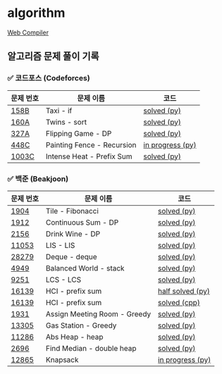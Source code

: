 # algorithm
[Web Compiler](https://www.mycompiler.io/ko)
## 알고리즘 문제 풀이 기록

### ✅ 코드포스 (Codeforces)
| 문제 번호 | 문제 이름 | 코드 |
|----------|----------|------|
| [158B](https://codeforces.com/contest/158/problem/B) | Taxi - if | [solved (py)](codeforces/Taxi.py) |
| [160A](https://codeforces.com/contest/160/problem/A) | Twins - sort | [solved (py)](codeforces/Twins.py) |
| [327A](https://codeforces.com/contest/327/problem/A) | Flipping Game - DP | [solved (py)](codeforces/FlippingGame.py) |
| [448C](https://codeforces.com/contest/448/problem/C) | Painting Fence - Recursion | [in progress (py)](codeforces/PaintingFence.py) |
| [1003C](https://codeforces.com/contest/1003/problem/C) | Intense Heat - Prefix Sum | [solved (py)](codeforces/IntenseHeat.py) |

### ✅ 백준 (Beakjoon)
| 문제 번호 | 문제 이름 | 코드 |
|----------|----------|------|
| [1904](https://www.acmicpc.net/problem/1904) | Tile - Fibonacci | [solved (py)](baekjoon/Tile.py) |
| [1912](https://www.acmicpc.net/problem/1912) | Continuous Sum - DP | [solved (py)](baekjoon/ContinuousSum.py) |
| [2156](https://www.acmicpc.net/problem/2156) | Drink Wine - DP | [solved (py)](baekjoon/DrinkWine.py) |
| [11053](https://www.acmicpc.net/problem/11053) | LIS - LIS | [solved (py)](baekjoon/LIS.py) |
| [28279](https://www.acmicpc.net/problem/28279) | Deque - deque | [solved (py)](baekjoon/Deque.py) |
| [4949](https://www.acmicpc.net/problem/4949) | Balanced World - stack | [solved (py)](baekjoon/BalancedWorld.py) |
| [9251](https://www.acmicpc.net/problem/9251) | LCS - LCS | [solved (py)](baekjoon/LCS.py) |
| [16139](https://www.acmicpc.net/problem/16139) | HCI - prefix sum | [half solved (py)](baekjoon/HCI.py) |
| [16139](https://www.acmicpc.net/problem/16139) | HCI - prefix sum | [solved (cpp)](baekjoon/HCI.cpp) |
| [1931](https://www.acmicpc.net/problem/1931) | Assign Meeting Room - Greedy | [solved (py)](baekjoon/AssignMeetingRoom.py) |
| [13305](https://www.acmicpc.net/problem/13305) | Gas Station - Greedy | [solved (py)](baekjoon/GasStation.py) |
| [11286](https://www.acmicpc.net/problem/11286) | Abs Heap - heap | [solved (py)](baekjoon/AbsHeap.py) |
| [2696](https://www.acmicpc.net/problem/2696) | Find Median - double heap | [solved (py)](baekjoon/FindMedian.py) |
| [12865](https://www.acmicpc.net/problem/12865) | Knapsack | [in progress (py)](baekjoon/Knapsack.py) |
